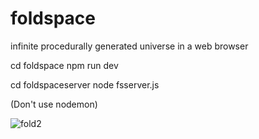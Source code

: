 # foldspace
infinite procedurally generated universe in a web browser

cd foldspace
npm run dev

cd foldspaceserver
node fsserver.js

(Don't use nodemon)

![fold2](https://github.com/user-attachments/assets/8715a34c-efce-43c4-ab56-9f6b1726c61a)
